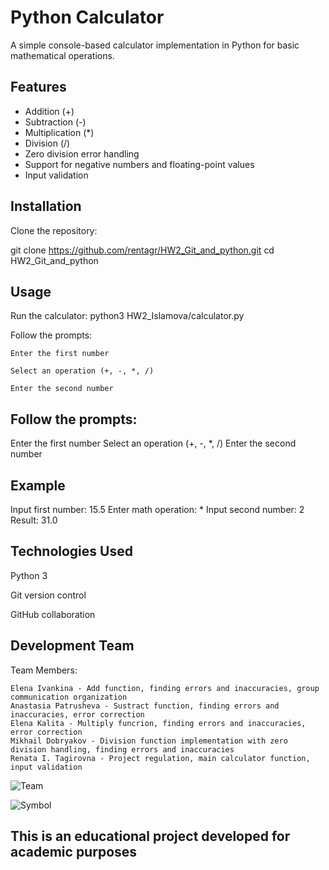# Python Calculator

A simple console-based calculator implementation in Python for basic mathematical operations.
## Features

- Addition (+)
- Subtraction (-) 
- Multiplication (*)
- Division (/)
- Zero division error handling
- Support for negative numbers and floating-point values
- Input validation

## Installation

Clone the repository:


git clone https://github.com/rentagr/HW2_Git_and_python.git
cd HW2_Git_and_python

## Usage

Run the calculator:
python3 HW2_Islamova/calculator.py

Follow the prompts:

    Enter the first number

    Select an operation (+, -, *, /)

    Enter the second number

## Follow the prompts:

 Enter the first number
 Select an operation (+, -, *, /)
 Enter the second number

## Example

Input first number: 15.5
Enter math operation: *
Input second number: 2
Result: 31.0

## Technologies Used

 Python 3

 Git version control

 GitHub collaboration

## Development Team

Team Members:

    Elena Ivankina - Add function, finding errors and inaccuracies, group communication organization   
    Anastasia Patrusheva - Sustract function, finding errors and inaccuracies, error correction 
    Elena Kalita - Multiply funcrion, finding errors and inaccuracies, error correction
    Mikhail Dobryakov - Division function implementation with zero division handling, finding errors and inaccuracies
    Renata I. Tagirovna - Project regulation, main calculator function, input validation

![Team](/BIOINF_Phyton_projects/HW2_comand/HW2_Git_and_phyton/images/Dev_team.jpg)

![Symbol](/BIOINF_Phyton_projects/HW2_comand/HW2_Git_and_phyton/images/snake.jpg)


## This is an educational project developed for academic purposes
